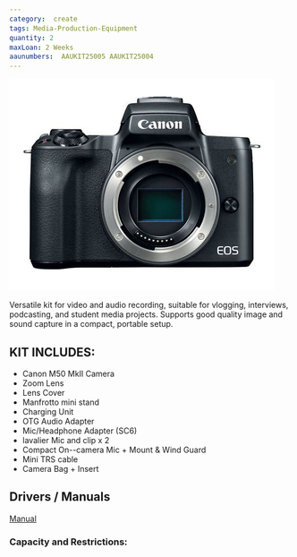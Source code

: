 ```yaml
---
category:  create
tags: Media-Production-Equipment
quantity: 2
maxLoan: 2 Weeks
aaunumbers:  AAUKIT25005 AAUKIT25004
---
```

![Media Production Kit](/assets/images/equip/Canon_EOS_M50_black_06.jpg)

Versatile kit for video and audio recording, suitable for vlogging, interviews, podcasting, and student media projects. Supports good quality image and sound capture in a compact, portable setup.
## KIT INCLUDES:
-  Canon M50 MkII Camera
-  Zoom Lens
- Lens Cover
- Manfrotto mini stand
- Charging Unit
- OTG Audio Adapter
- Mic/Headphone Adapter (SC6)
- lavalier Mic and clip x 2
- Compact On--camera Mic + Mount & Wind Guard
- Mini TRS cable
- Camera Bag + Insert

## Drivers / Manuals
[Manual](https://www.usa.canon.com/support/p/eos-m50-mark-ii?srsltid=AfmBOor38O90rJ90KGCT_J3_MF9SMDCtCVLBqBo_Ebdrt919i8Jg581b)



### Capacity and Restrictions:
